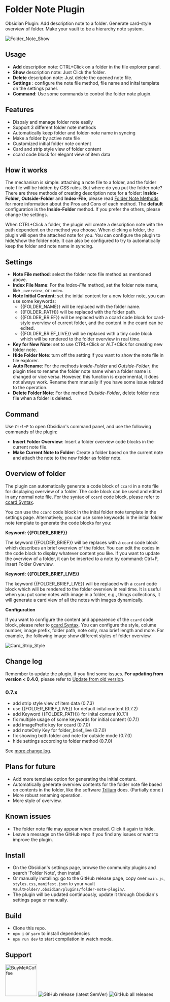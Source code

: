# Folder Note Plugin

Obsidian Plugin: Add description note to a folder. Generate card-style overview of folder. Make your vault to be a hierarchy note system.

![Folder_Note_Show](https://raw.githubusercontent.com/xpgo/obsidian-folder-note-plugin/master/image/folder-note1.png)

## Usage

- **Add** description note: CTRL+Click on a folder in the file explorer panel.
- **Show** description note: Just Click the folder.
- **Delete** description note: Just delete the opened note file.
- **Settings** : configure the note file method, file name and inital template on the settings panel.
- **Command**: Use some commands to control the folder note plugin.

## Features

- Dispaly and manage folder note easily
- Support 3 different folder note methods
- Automatically keep folder and folder-note name in syncing
- Make a folder by active note file
- Customized initial folder note content
- Card and strip style view of folder content
- ccard code block for elegant view of item data

## How it works

The mechanism is simple: attaching a note file to a folder, and the folder note file will be hidden by CSS rules. But where do you put the folder note? There are three methods of creating description note for a folder: **Inside-Folder**, **Outside-Folder** and **Index-File**, please read [Folder Note Methods](https://github.com/xpgo/obsidian-folder-note-plugin/blob/main/doc/folder-note-methods.md) for more information about the Pros and Cons of each method. The **default** configuration is the **Inside-Folder** method. If you prefer the others, please change the settings.

When CTRL+Click a folder, the plugin will create a description note with the path dependent on the method you choose. When clicking a folder, the plugin will open the attached note for you. You can configure the plugin to hide/show the folder note. It can also be configured to try to automatically keep the folder and note name in syncing. 

## Settings

- **Note File method**: select the folder note file method as mentioned above.
- **Index File Name**: For the  *Index-File*  method, set the folder note name, like `_overview_` or `index`.
- **Note Initial Content**: set the initial content for a new folder note, you can use some keywords:
    - {{FOLDER_NAME}} will be replaced with the folder name.
    - {{FOLDER_PATH}} will be replaced with the folder path.
    - {{FOLDER_BRIEF}} will be replaced with a ccard code block for card-style overview of current folder, and the content in the ccard can be edited.
    - {{FOLDER_BRIEF_LIVE}}  will be replaced with a tiny code block which will be rendered to the folder overview in real time.
- **Key for New Note**: set to use CTRL+Click or ALT+Click for creating new folder note.
- **Hide Folder Note**: turn off the setting if you want to show the note file in file explorer.
- **Auto Rename**: For the methods *Inside-Folder* and *Outside-Folder*, the plugin tries to rename the folder note name when a folder name is changed or vice versa. However, this function is experimental, it does not always work. Rename them manually if you have some issue related to the operation.
- **Delete Folder Note**: For the method *Outside-Folder*, delete folder note file when a folder is deleted. 

## Command

Use `Ctrl+P` to open Obsidian's command panel, and use the following commands of the plugin:

- **Insert Folder Overview**: Insert a folder overview code blocks in the current note file.
- **Make Current Note to Folder**: Create a folder based on the current note and attach the note to the new folder as folder note. 

## Overview of folder

The plugin can automatically generate a code block of `ccard` in a note file for displaying overview of a folder. The code block can be used and edited in any normal note file. For the syntax of `ccard` code block, please refer to [ccard Syntax](https://github.com/xpgo/obsidian-folder-note-plugin/blob/main/doc/ccard-syntax.md).

You can use the `ccard` code block in the inital folder note template in the settings page. Alternatively, you can use some keywords in the initial folder note template to generate the code blocks for you:

**Keyword: {{FOLDER_BRIEF}}**

The keyword {{FOLDER_BRIEF}} will be replaces with a `ccard` code block which describes an brief overview of the folder. You can edit the codes in the code block to display whatever content you like. If you want to update the overview of a folder, it can be inserted to a note by command: Ctrl+P, Insert Folder Overview.

**Keyword: {{FOLDER_BRIEF_LIVE}}**

The keyword {{FOLDER_BRIEF_LIVE}} will be replaced  with a `ccard` code block which will be rendered to the folder overview in real time. It is useful when you put some notes with image in a folder, e.g., things collections, it will generate a card view of all the notes with images dynamically.

**Configuration**

If you want to configure the content and appearence of the `ccard` code block, please refer to [ccard Syntax](https://github.com/xpgo/obsidian-folder-note-plugin/blob/main/doc/ccard-syntax.md). You can configure the style, colume number, image prefix, folder path, note only, max brief length and more. For example, the following image show different styles of folder overview. 

![Card_Strip_Style](https://raw.githubusercontent.com/xpgo/obsidian-folder-note-plugin/master/image/style-card-strip.png)


## Change log

Remember to update the plugin, if you find some issues. 
**For updating from version < 0.4.0**, please refer to [Update from old version](https://github.com/xpgo/obsidian-folder-note-plugin/blob/main/doc/update-old-version.md).


### 0.7.x

- add strip style view of item data (0.7.3)
- use {{FOLDER_BRIEF_LIVE}} for default inital content (0.7.2)
- add Keyword {{FOLDER_PATH}} for inital content (0.7.1)
- fix multiple usage of some keywords for initial content (0.7.1)
- add imagePrefix key for ccard (0.7.0)
- add noteOnly Key for folder_brief_live (0.7.0)
- fix showing both folder and note for outside mode (0.7.0)
- hide settings according to folder method (0.7.0)

See [more change log](https://github.com/xpgo/obsidian-folder-note-plugin/blob/main/doc/change-log.md).

## Plans for future

- Add more template option for generating the initial content.
- Automatically generate overview contents for the folder note file based on contents in the folder, like the software [Trilium](https://github.com/zadam/trilium) does. (Partially done.)
- More robust renaming operation.
- More style of overview.

## Known issues

- The folder note file may appear when created. Click it again to hide.
- Leave a message on the GitHub repo if you find any issues or want to improve the plugin.

## Install

- On the Obsidian's settings page, browse the community plugins and search 'Folder Note', then install.
- Or manually installing: go to the GitHub release page, copy over `main.js`, `styles.css`, `manifest.json` to your vault `VaultFolder/.obsidian/plugins/folder-note-plugin/`.
- The plugin will be updated continuously, update it through Obsidian's settings page or manually.

## Build

- Clone this repo.
- `npm i` or `yarn` to install dependencies
- `npm run dev` to start compilation in watch mode.

## Support

[<img src="https://cdn.buymeacoffee.com/buttons/v2/default-yellow.png" alt="BuyMeACoffee" width="100">](https://www.buymeacoffee.com/xpgo)
![GitHub release (latest SemVer)](https://img.shields.io/github/v/release/xpgo/obsidian-folder-note-plugin?style=for-the-badge)
![GitHub all releases](https://img.shields.io/github/downloads/xpgo/obsidian-folder-note-plugin/total?style=for-the-badge)
